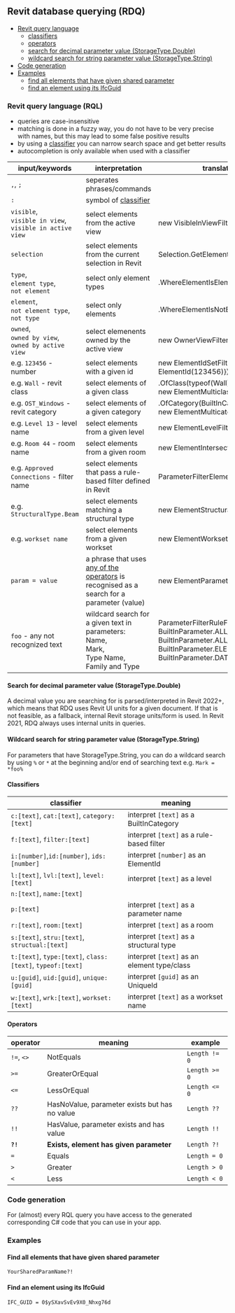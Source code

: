 ## Revit database querying (RDQ)

- [Revit query language](#revit-query-language-rql)
    - [classifiers](#classifiers)
    - [operators](#operators)
    - [search for decimal parameter value (StorageType.Double)](#search-for-decimal-parameter-value-storagetypedouble)
    - [wildcard search for string parameter value (StorageType.String)](#wildcard-search-for-string-parameter-value-storagetypestring)
- [Code generation](#code-generation)
- [Examples](#examples)
    - [find all elements that have given shared parameter](#find-all-elements-that-have-given-shared-parameter)
    - [find an element using its IfcGuid](#find-an-element-using-its-ifcguid)



### Revit query language (RQL)

- queries are case-insensitive
- matching is done in a fuzzy way, you do not have to be very precise with names, but this may lead to some false positive results
- by using a [classifier](#classifiers) you can narrow search space and get better results
- autocompletion is only available when used with a classifier
 
input/keywords | interpretation | translates to in Revit API
----------|------------| ----
`,`, `;` | seperates phrases/commands
`:` | symbol of [classifier](#classifiers) 
`visible`, <br/>`visible in view`, </br> `visible in active view` | select elements from the active view | new VisibleInViewFilter()
`selection` | select elements from the current selection in Revit | Selection.GetElementIds()
`type`, <br/>`element type`, <br/>`not element`  | select only element types | .WhereElementIsElementType()
`element`, <br/>`not element type`, <br/>`not type` | select only elements | .WhereElementIsNotElementType()
`owned`, <br/> `owned by view`, <br/> `owned by active view` | select elemenents owned by the active view| new OwnerViewFilter()
e.g. `123456` - number | select elements with a given  id  | new ElementIdSetFilter(new [] {new ElementId(123456)})
e.g. `Wall` - revit class | select elements of a given class | .OfClass(typeof(Wall)) or <br/>new ElementMulticlassFilter()
e.g. `OST_Windows` - revit category | select elements of a given category | .OfCategory(BuiltInCategory.OST_Windows) or <br/>new ElementMulticategoryFilter()
e.g. `Level 13` - level name | select elements from a given level | new ElementLevelFilter()
e.g. `Room 44` - room name | select elements from a given room | new ElementIntersectsSolidFilter()
e.g. `Approved Connections` - filter name | select elements that pass a rule-based filter defined in Revit | ParameterFilterElement.GetElementFilter()
e.g. `StructuralType.Beam`|select elements matching a structural type|new ElementStructuralTypeFilter()
e.g. `workset name`|select elements from a given workset |new ElementWorksetFilter()
`param = value` | a phrase that uses [any of the operators](#operators) is recognised as a search for a parameter (value)| new ElementParameterFilter()
`foo` - any not recognized text | wildcard search for a given text in parameters:<br/> Name,<br/> Mark,<br/> Type Name,<br/> Family and Type | ParameterFilterRuleFactory.CreateContainsRule(),  <br/>BuiltInParameter.ALL_MODEL_TYPE_NAME, <br/>BuiltInParameter.ALL_MODEL_MARK, <br/>BuiltInParameter.ELEM_FAMILY_AND_TYPE_PARAM, <br/>BuiltInParameter.DATUM_TEXT




#### Search for decimal parameter value (StorageType.Double)

A decimal value you are searching for is parsed/interpreted in Revit 2022+, which means that RDQ uses Revit UI units for a given document. If that is not feasible, as a fallback, internal Revit storage units/form is used. In Revit 2021, RDQ always uses internal units in queries.

#### Wildcard search for string parameter value (StorageType.String)

For parameters that have StorageType.String, you can do a wildcard search by using `%` or  `*` at the beginning and/or end of searching text e.g. `Mark = *foo%`

#### Classifiers

classifier | meaning
-----------|-------
`c:[text]`, `cat:[text]`, `category:[text]` | interpret `[text]` as a BuiltInCategory
`f:[text]`, `filter:[text]` | interpret `[text]` as a rule-based filter
`i:[number]`,`id:[number]`, `ids:[number]` | interpret `[number]` as an ElementId
`l:[text]`, `lvl:[text]`,  `level:[text]`| interpret `[text]` as a level 
`n:[text]`, `name:[text]` | 
`p:[text]` | interpret `[text]` as a parameter name
`r:[text]`, `room:[text]`| interpret `[text]` as a room
`s:[text]`, `stru:[text]`,  `structual:[text]`| interpret `[text]` as a structural type
`t:[text]`, `type:[text]`, `class:[text]`, `typeof:[text]` | interpret `[text]` as an element type/class
`u:[guid]`, `uid:[guid]`, `unique:[guid]` | interpret `[guid]` as an UniqueId
`w:[text]`, `wrk:[text]`, `workset:[text]` | interpret `[text]` as a workset name


#### Operators

operator | meaning | example
-|-|-
`!=`, `<>` | NotEquals | `Length != 0`
`>=` | GreaterOrEqual | `Length >= 0`
`<=` | LessOrEqual | `Length <= 0`
`??` | HasNoValue, parameter exists but has no value | `Length ??`
`!!` | HasValue, parameter exists and has value | `Length !!`
**`?!`** | **Exists, element has given parameter**| `Length ?!`
`=` | Equals | `Length = 0`
`>` | Greater | `Length > 0`
`<` | Less | `Length < 0`

### Code generation

For (almost) every RQL query you have access to the generated corresponding C# code that you can use in your app.

### Examples

#### Find all elements that have given shared parameter

```
YourSharedParamName?!
```
#### Find an element using its IfcGuid

```
IFC_GUID = 0$ySXavSvEv9X0_Nhxg76d
```